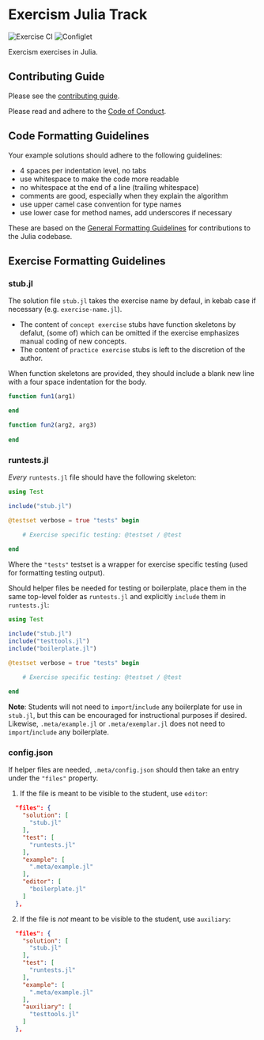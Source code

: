# Exercism Julia Track

![Exercise CI](https://github.com/exercism/julia/workflows/Exercise%20CI/badge.svg)
![Configlet](https://github.com/exercism/julia/workflows/Configlet/badge.svg)


Exercism exercises in Julia.

## Contributing Guide

Please see the [contributing guide](CONTRIBUTING.md).

Please read and adhere to the [Code of Conduct](CODE_OF_CONDUCT.md).

## Code Formatting Guidelines
Your example solutions should adhere to the following guidelines:
- 4 spaces per indentation level, no tabs
- use whitespace to make the code more readable
- no whitespace at the end of a line (trailing whitespace)
- comments are good, especially when they explain the algorithm
- use upper camel case convention for type names
- use lower case for method names, add underscores if necessary

These are based on the [General Formatting Guidelines](https://github.com/JuliaLang/julia/blob/master/CONTRIBUTING.md#general-formatting-guidelines-for-julia-code-contributions) for contributions to the Julia codebase.

## Exercise Formatting Guidelines

### stub.jl
The solution file `stub.jl` takes the exercise name by defaul, in kebab case if necessary (e.g. `exercise-name.jl`).
- The content of `concept exercise` stubs have function skeletons by defalut, (some of) which can be omitted if the exercise emphasizes manual coding of new concepts.
- The content of `practice exercise` stubs is left to the discretion of the author.

When function skeletons are provided, they should include a blank new line with a four space indentation for the body.

```julia
function fun1(arg1)

end

function fun2(arg2, arg3)
    
end
```

### runtests.jl
*Every* `runtests.jl` file should have the following skeleton:

```julia
using Test

include("stub.jl")

@testset verbose = true "tests" begin
    
    # Exercise specific testing: @testset / @test

end
```
Where the `"tests"` testset is a wrapper for exercise specific testing (used for formatting testing output).

Should helper files be needed for testing or boilerplate, place them in the same top-level folder as `runtests.jl` and explicitly `include` them in `runtests.jl`:
```julia
using Test

include("stub.jl")
include("testtools.jl")
include("boilerplate.jl")

@testset verbose = true "tests" begin
    
    # Exercise specific testing: @testset / @test

end
```
**Note**: Students will not need to `import`/`include` any boilerplate for use in `stub.jl`, but this can be encouraged for instructional purposes if desired.
Likewise, `.meta/example.jl` or `.meta/exemplar.jl` does not need to `import`/`include` any boilerplate.

### config.json
If helper files are needed, `.meta/config.json` should then take an entry under the `"files"` property.
1. If the file is meant to be visible to the student, use `editor`:
```json
  "files": {
    "solution": [
      "stub.jl"
    ],
    "test": [
      "runtests.jl"
    ],
    "example": [
      ".meta/example.jl"
    ],
    "editor": [
      "boilerplate.jl"
    ]
  },
```
2. If the file is *not* meant to be visible to the student, use `auxiliary`:
```json
  "files": {
    "solution": [
      "stub.jl"
    ],
    "test": [
      "runtests.jl"
    ],
    "example": [
      ".meta/example.jl"
    ],
    "auxiliary": [
      "testtools.jl"
    ]
  },
```
